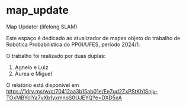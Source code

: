 # map_update
Map Updater (lifelong SLAM)

Este espaço é dedicado ao atualizador de mapas objeto do trabalho de Robótica Probabilística do PPGI/UFES, período 2024/1.

O trabalho foi realizado por duas duplas:
1) Agnelo e Luiz
2) Áurea e Miguel

O relatório está disponível em https://1drv.ms/w/c/70412aa3b15ab01e/Ee7ud2ZxPStKh1Snjv-TOxMBYclYa7vXb1yxmnoS0UJEYQ?e=DXD5xA 
